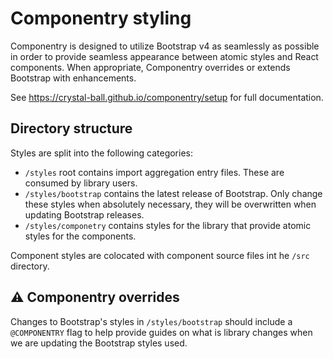 # Componentry styling

Componentry is designed to utilize Bootstrap v4 as seamlessly as possible in
order to provide seamless appearance between atomic styles and React components.
When appropriate, Componentry overrides or extends Bootstrap with enhancements.

See https://crystal-ball.github.io/componentry/setup for full documentation.

## Directory structure

Styles are split into the following categories:

* `/styles` root contains import aggregation entry files. These are consumed by
  library users.
* `/styles/bootstrap` contains the latest release of Bootstrap. Only change
  these styles when absolutely necessary, they will be overwritten when updating
  Bootstrap releases.
* `/styles/componetry` contains styles for the library that provide atomic
  styles for the components.

Component styles are colocated with component source files int he `/src`
directory.

## ⚠️ Componentry overrides

Changes to Bootstrap's styles in `/styles/bootstrap` should include a
`@COMPONENTRY` flag to help provide guides on what is library changes when we
are updating the Bootstrap styles used.
